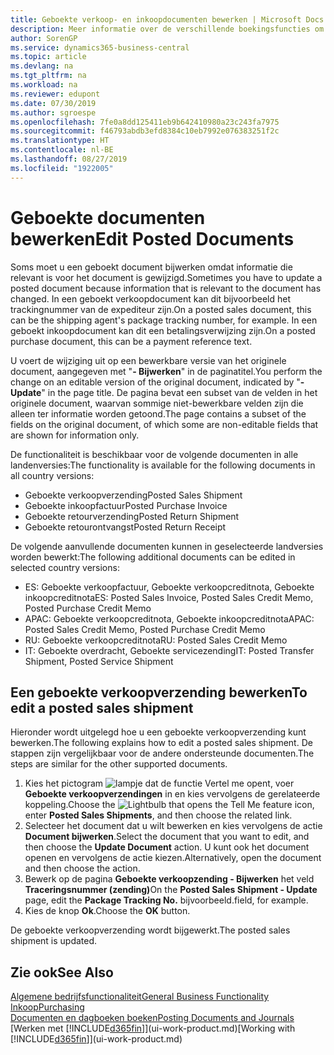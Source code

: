 ```yaml
---
title: Geboekte verkoop- en inkoopdocumenten bewerken | Microsoft Docs
description: Meer informatie over de verschillende boekingsfuncties om inkoopdocumenten te boeken en hoe u geboekte documenten kunt bijwerken.
author: SorenGP
ms.service: dynamics365-business-central
ms.topic: article
ms.devlang: na
ms.tgt_pltfrm: na
ms.workload: na
ms.reviewer: edupont
ms.date: 07/30/2019
ms.author: sgroespe
ms.openlocfilehash: 7fe0a8dd125411eb9b642410980a23c243fa7975
ms.sourcegitcommit: f46793abdb3efd8384c10eb7992e076383251f2c
ms.translationtype: HT
ms.contentlocale: nl-BE
ms.lasthandoff: 08/27/2019
ms.locfileid: "1922005"
---
```

# <a name="edit-posted-documents"></a><span data-ttu-id="1ab33-103">Geboekte documenten bewerken</span><span class="sxs-lookup"><span data-stu-id="1ab33-103">Edit Posted Documents</span></span>
<span data-ttu-id="1ab33-104">Soms moet u een geboekt document bijwerken omdat informatie die relevant is voor het document is gewijzigd.</span><span class="sxs-lookup"><span data-stu-id="1ab33-104">Sometimes you have to update a posted document because information that is relevant to the document has changed.</span></span> <span data-ttu-id="1ab33-105">In een geboekt verkoopdocument kan dit bijvoorbeeld het trackingnummer van de expediteur zijn.</span><span class="sxs-lookup"><span data-stu-id="1ab33-105">On a posted sales document, this can be the shipping agent's package tracking number, for example.</span></span> <span data-ttu-id="1ab33-106">In een geboekt inkoopdocument kan dit een betalingsverwijzing zijn.</span><span class="sxs-lookup"><span data-stu-id="1ab33-106">On a posted purchase document, this can be a payment reference text.</span></span>

<span data-ttu-id="1ab33-107">U voert de wijziging uit op een bewerkbare versie van het originele document, aangegeven met "**- Bijwerken**" in de paginatitel.</span><span class="sxs-lookup"><span data-stu-id="1ab33-107">You perform the change on an editable version of the original document, indicated by "**- Update**" in the page title.</span></span> <span data-ttu-id="1ab33-108">De pagina bevat een subset van de velden in het originele document, waarvan sommige niet-bewerkbare velden zijn die alleen ter informatie worden getoond.</span><span class="sxs-lookup"><span data-stu-id="1ab33-108">The page contains a subset of the fields on the original document, of which some are non-editable fields that are shown for information only.</span></span>

<span data-ttu-id="1ab33-109">De functionaliteit is beschikbaar voor de volgende documenten in alle landenversies:</span><span class="sxs-lookup"><span data-stu-id="1ab33-109">The functionality is available for the following documents in all country versions:</span></span>
- <span data-ttu-id="1ab33-110">Geboekte verkoopverzending</span><span class="sxs-lookup"><span data-stu-id="1ab33-110">Posted Sales Shipment</span></span>
- <span data-ttu-id="1ab33-111">Geboekte inkoopfactuur</span><span class="sxs-lookup"><span data-stu-id="1ab33-111">Posted Purchase Invoice</span></span>
- <span data-ttu-id="1ab33-112">Geboekte retourverzending</span><span class="sxs-lookup"><span data-stu-id="1ab33-112">Posted Return Shipment</span></span>
- <span data-ttu-id="1ab33-113">Geboekte retourontvangst</span><span class="sxs-lookup"><span data-stu-id="1ab33-113">Posted Return Receipt</span></span>

<span data-ttu-id="1ab33-114">De volgende aanvullende documenten kunnen in geselecteerde landversies worden bewerkt:</span><span class="sxs-lookup"><span data-stu-id="1ab33-114">The following additional documents can be edited in selected country versions:</span></span>
- <span data-ttu-id="1ab33-115">ES: Geboekte verkoopfactuur, Geboekte verkoopcreditnota, Geboekte inkoopcreditnota</span><span class="sxs-lookup"><span data-stu-id="1ab33-115">ES: Posted Sales Invoice, Posted Sales Credit Memo, Posted Purchase Credit Memo</span></span>
- <span data-ttu-id="1ab33-116">APAC: Geboekte verkoopcreditnota, Geboekte inkoopcreditnota</span><span class="sxs-lookup"><span data-stu-id="1ab33-116">APAC: Posted Sales Credit Memo, Posted Purchase Credit Memo</span></span>
- <span data-ttu-id="1ab33-117">RU: Geboekte verkoopcreditnota</span><span class="sxs-lookup"><span data-stu-id="1ab33-117">RU: Posted Sales Credit Memo</span></span>
- <span data-ttu-id="1ab33-118">IT: Geboekte overdracht, Geboekte servicezending</span><span class="sxs-lookup"><span data-stu-id="1ab33-118">IT: Posted Transfer Shipment, Posted Service Shipment</span></span>

## <a name="to-edit-a-posted-sales-shipment"></a><span data-ttu-id="1ab33-119">Een geboekte verkoopverzending bewerken</span><span class="sxs-lookup"><span data-stu-id="1ab33-119">To edit a posted sales shipment</span></span>
<span data-ttu-id="1ab33-120">Hieronder wordt uitgelegd hoe u een geboekte verkoopverzending kunt bewerken.</span><span class="sxs-lookup"><span data-stu-id="1ab33-120">The following explains how to edit a posted sales shipment.</span></span> <span data-ttu-id="1ab33-121">De stappen zijn vergelijkbaar voor de andere ondersteunde documenten.</span><span class="sxs-lookup"><span data-stu-id="1ab33-121">The steps are similar for the other supported documents.</span></span>

1. <span data-ttu-id="1ab33-122">Kies het pictogram ![lampje dat de functie Vertel me opent](media/ui-search/search_small.png "Vertel me wat u wilt doen"), voer **Geboekte verkoopverzendingen** in en kies vervolgens de gerelateerde koppeling.</span><span class="sxs-lookup"><span data-stu-id="1ab33-122">Choose the ![Lightbulb that opens the Tell Me feature](media/ui-search/search_small.png "Tell me what you want to do") icon, enter **Posted Sales Shipments**, and then choose the related link.</span></span>
2. <span data-ttu-id="1ab33-123">Selecteer het document dat u wilt bewerken en kies vervolgens de actie **Document bijwerken**.</span><span class="sxs-lookup"><span data-stu-id="1ab33-123">Select the document that you want to edit, and then choose the **Update Document** action.</span></span> <span data-ttu-id="1ab33-124">U kunt ook het document openen en vervolgens de actie kiezen.</span><span class="sxs-lookup"><span data-stu-id="1ab33-124">Alternatively, open the document and then choose the action.</span></span>
3. <span data-ttu-id="1ab33-125">Bewerk op de pagina **Geboekte verkoopzending - Bijwerken** het veld **Traceringsnummer (zending)**</span><span class="sxs-lookup"><span data-stu-id="1ab33-125">On the **Posted Sales Shipment - Update** page, edit the **Package Tracking No.**</span></span> <span data-ttu-id="1ab33-126">bijvoorbeeld.</span><span class="sxs-lookup"><span data-stu-id="1ab33-126">field, for example.</span></span>
4. <span data-ttu-id="1ab33-127">Kies de knop **Ok**.</span><span class="sxs-lookup"><span data-stu-id="1ab33-127">Choose the **OK** button.</span></span>

<span data-ttu-id="1ab33-128">De geboekte verkoopverzending wordt bijgewerkt.</span><span class="sxs-lookup"><span data-stu-id="1ab33-128">The posted sales shipment is updated.</span></span>

## <a name="see-also"></a><span data-ttu-id="1ab33-129">Zie ook</span><span class="sxs-lookup"><span data-stu-id="1ab33-129">See Also</span></span>
[<span data-ttu-id="1ab33-130">Algemene bedrijfsfunctionaliteit</span><span class="sxs-lookup"><span data-stu-id="1ab33-130">General Business Functionality</span></span>](ui-across-business-areas.md)  
[<span data-ttu-id="1ab33-131">Inkoop</span><span class="sxs-lookup"><span data-stu-id="1ab33-131">Purchasing</span></span>](purchasing-manage-purchasing.md)  
[<span data-ttu-id="1ab33-132">Documenten en dagboeken boeken</span><span class="sxs-lookup"><span data-stu-id="1ab33-132">Posting Documents and Journals</span></span>](ui-post-documents-journals.md)  
<span data-ttu-id="1ab33-133">[Werken met [!INCLUDE[d365fin](includes/d365fin_md.md)]](ui-work-product.md)</span><span class="sxs-lookup"><span data-stu-id="1ab33-133">[Working with [!INCLUDE[d365fin](includes/d365fin_md.md)]](ui-work-product.md)</span></span>
